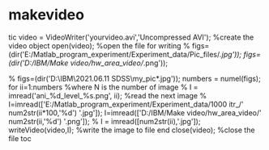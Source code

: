 # makevideo

tic
video = VideoWriter('yourvideo.avi','Uncompressed AVI'); %create the video object
open(video); %open the file for writing
% figs=(dir('E:/Matlab_program_experiment/Experiment_data/Pic_files/*.jpg'));
figs=(dir('D:/IBM/Make video/hw_area_video/*.png'));

% figs=(dir('D:\IBM\2021.06.11 SDSS\my_pic\*.jpg'));
numbers = numel(figs);
for ii=1:numbers %where N is the number of image
%     I = imread('ani_%d_level_%s.png', ii); %read the next image
%     I=imread(['E:/Matlab_program_experiment/Experiment_data/1000 itr_/' num2str(ii*100,'%d') '.jpg']);
I=imread(['D:/IBM/Make video/hw_area_video/' num2str(ii,'%d') '.png']);
%     I = imread([num2str(ii),'.jpg']);
    writeVideo(video,I); %write the image to file
end
close(video); %close the file
toc

